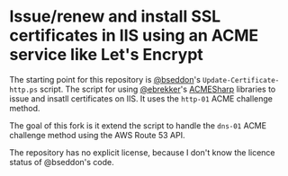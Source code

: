 # Issue/renew and install SSL certificates in IIS using an ACME service like Let's Encrypt

The starting point for this repository is [@bseddon](https://github.com/bseddon)'s `Update-Certificate-http.ps` script. The script for using [@ebrekker](https://github.com/ebekker)'s [ACMESharp](https://github.com/ebekker/ACMESharp) libraries to issue and insatll certificates on IIS. It uses the `http-01` ACME challenge method.

The goal of this fork is it extend the script to handle the `dns-01` ACME challenge method using the AWS Route 53 API.

The repository has no explicit license, because I don't know the licence status of @bseddon's code.
